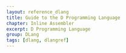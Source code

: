 ```yaml
---
layout: reference_dlang
title: Guide to the D Programming Language
chapter: Inline Assembler
excerpt: D Programming Language
group: DLang
tags: [dlang, dlangref]
---
```

